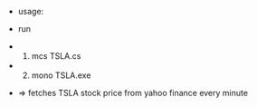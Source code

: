 - usage:
- run
- 1) mcs TSLA.cs
- 2) mono TSLA.exe

- => fetches TSLA stock price from yahoo finance every minute
